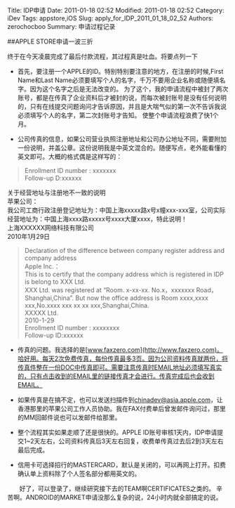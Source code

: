 ﻿Title: IDP申请
Date: 2011-01-18 02:52
Modified: 2011-01-18 02:52
Category: iDev
Tags: appstore,iOS
Slug:  apply_for_IDP_2011_01_18_02_52
Authors: zerochocboo
Summary: 申请过程记录

##APPLE STORE申请一波三折

终于在今天凌晨完成了最后付款流程，其过程真是吐血。将要点列一下 

* 首先，要注册一个APPLE的ID。特别特别要注意的地方，在注册的时候,First Name和Last Name必须要填写个人的名字，千万不要用企业名称或随便填名字。因为这个名字之后是无法改变的。 为了这个，我的申请流程中被封了两次账号，都是在传真了企业资料后才被封的说，而每次被封账号是没有任何说明的，只有在线提交问题询问才告诉原因，并且是大喘气似的第一次不告诉我说必须填写个人的名字，第二次封账号才告知。 使整个申请流程浪费了快1个月。 

* 公司传真的信息，如果公司营业执照注册地址和公司办公地址不同，需要附加一份说明，并盖公章。这份说明我是中英文混合的。随便写点，老外能看懂的英文即可。大概的格式偶是这样写的： 

> Enrollment ID number : xxxxxxx <br>
> Follow-up D:xxxxxx 

关于经营地址与注册地不一致的说明 <br>
苹果公司： <br>
我公司工商行政注册登记地址为：中国上海xxxxx路x号x幢xxx-xxx室，公司实际经营地址为：中国上海xxxx路xxxxx号xxxx大厦xxxx，特此说明！ <br>
上海XXXXXX网络科技有限公司 <br>
2010年1月29日 <br>

> Declaration of the difference between company register address and company address <br>
> Apple Inc.： <br>
> This is to certify that the company address which is registered in IDP is belong to XXX Ltd. <br>
> XXX Ltd. was registered at “Room. x-xx-xx. No.x，xxxxxxx Road，Shanghai,China”. But now the office address is Room xxxx,xxxx xxx,No.xxxx xxx xx xx xxx,Shanghai,China. <br>
> XXXXX Ltd. <br>
> 2010-1-29 <br>
> Enrollment ID number : xxxxxxxx <br>
> Follow-up ID:xxxxxx <br>

* 传真的问题。我选择的是[www.faxzero.com](http://www.faxzero.com)。哈好用。每天2次免费传真，每份传真最多3页。因为公司资料传真就两份，将传真件整在一份DOC中传真即可。需要注意传真时EMAIL地址必须填写真实的，只有点击收到的EMAIL里的链接传真才会进行。传真完成后也会收到EMAIL。 

* 如果传真是在搞不定，也可以发送扫描件到[chinadev@asia.apple.com](mailto:chinadev@asia.apple.com )，让香港那里的苹果公司工作人员协助。我在FAX付费单后曾发邮件询问过，那里的MM回邮件说也可以发邮件给那里。 

* 整个流程其实如果走顺了还是很快的。APPLE ID账号审核1天内，IDP申请提交1~2天左右，公司资料传真后3天左右回复，收费单传真过去后2到3天左右最后完成。 

* 信用卡可选择招行的MASTERCARD，默认是关闭的，可以再网上打开。扣费确认单上资料除了个人签名部分都用英文的。 

&#160; &#160; &#160; &#160;好了，可以登录了，继续研究接下去的TEAM啊CERTIFICATES之类的。 
辛苦啊。ANDROID的MARKET申请没那么复杂的说，24小时内就全部搞定的说。 


